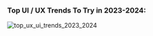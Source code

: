 ### Top UI / UX Trends To Try in 2023-2024:
![top_ux_ui_trends_2023_2024](https://github.com/muchcreative/muchcreative/assets/59669876/aa1da084-94cb-426d-8beb-8b6f93a1d926)
